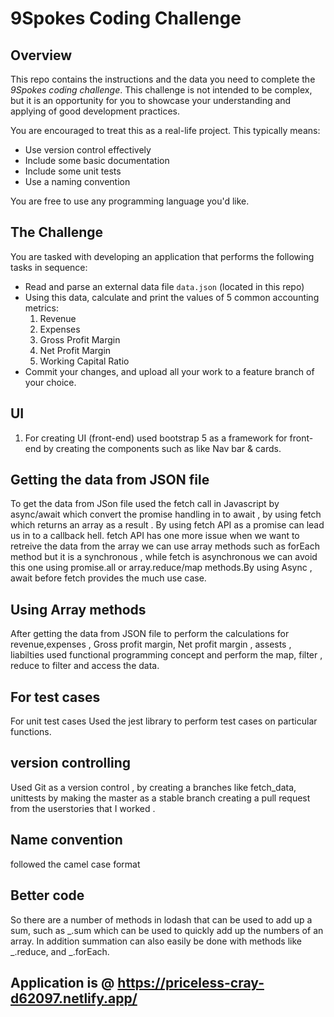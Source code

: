# 9Spokes Coding Challenge

## Overview

This repo contains the instructions and the data you need to complete the _9Spokes coding challenge_.  This challenge is not intended to be complex, but it is an opportunity for you to showcase your understanding and applying of good development practices.

You are encouraged to treat this as a real-life project.  This typically means:

- Use version control effectively
- Include some basic documentation
- Include some unit tests
- Use a naming convention

You are free to use any programming language you'd like.

## The Challenge

You are tasked with developing an application that performs the following tasks in sequence:

- Read and parse an external data file `data.json` (located in this repo)
- Using this data, calculate and print the values of 5 common accounting metrics:
  1. Revenue
  2. Expenses
  3. Gross Profit Margin
  4. Net Profit Margin
  5. Working Capital Ratio
- Commit your changes, and upload all your work to a feature branch of your choice.

## UI 

1. For creating UI (front-end) used bootstrap 5 as a framework for front-end by creating the components such as like Nav bar & cards.

## Getting the data from JSON file 

To get the data from JSon file used the fetch call in Javascript by async/await which convert the promise handling in to await , by using fetch which returns an array as a result . By using fetch API as a promise can lead us in to a callback hell. fetch API has one more issue when we want to retreive the data from the array we can use array methods such as forEach method but it is a synchronous , while fetch is asynchronous we can avoid this one using promise.all or array.reduce/map methods.By using Async , await before fetch provides the much use case.

## Using Array methods 

After getting the data from JSON file to perform the calculations for revenue,expenses , Gross profit margin, Net profit margin , assests , liabilties used functional programming concept and perform the map, filter , reduce to filter and access the data.

## For test cases 

For unit test cases Used the jest library to perform test cases on particular functions.

## version controlling

Used Git as a version control , by creating a branches like fetch_data, unittests by making the master as a stable branch creating a pull request from the userstories that I worked .

## Name convention 

followed the camel case format

## Better code 

So there are a number of methods in lodash that can be used to add up a sum, such as _.sum which can be used to quickly add up the numbers of an array. In addition summation can also easily be done with methods like _.reduce, and _.forEach. 

## Application is @ https://priceless-cray-d62097.netlify.app/

